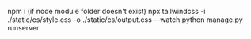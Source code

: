 npm i (if node module folder doesn't exist)
npx tailwindcss -i ./static/cs/style.css -o ./static/cs/output.css --watch
python manage.py runserver